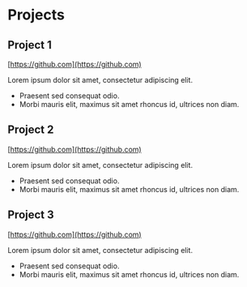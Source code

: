 # Projects

## Project 1
[https://github.com](https://github.com)

Lorem ipsum dolor sit amet, consectetur adipiscing elit.

- Praesent sed consequat odio.
- Morbi mauris elit, maximus sit amet rhoncus id, ultrices non diam.

## Project 2
[https://github.com](https://github.com)

Lorem ipsum dolor sit amet, consectetur adipiscing elit.

- Praesent sed consequat odio.
- Morbi mauris elit, maximus sit amet rhoncus id, ultrices non diam.
  
## Project 3
[https://github.com](https://github.com)

Lorem ipsum dolor sit amet, consectetur adipiscing elit.

- Praesent sed consequat odio.
- Morbi mauris elit, maximus sit amet rhoncus id, ultrices non diam.

